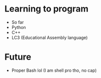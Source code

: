 # Learning to program
* So far
* Python
* C++
* LC3 (Educational Assembly language) 

# Future
* Proper Bash lol (I am shell pro tho, no cap)
